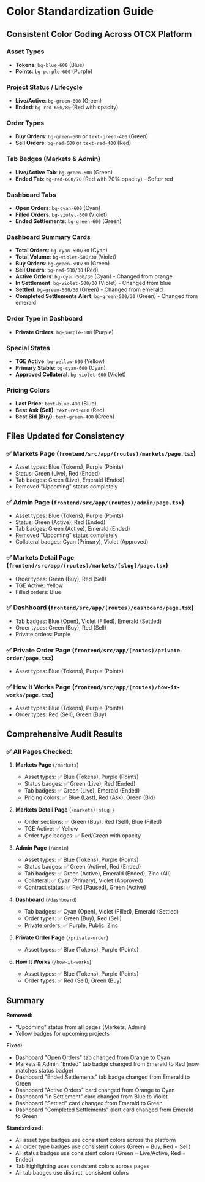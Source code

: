 # Color Standardization Guide

## Consistent Color Coding Across OTCX Platform

### Asset Types
- **Tokens**: `bg-blue-600` (Blue)
- **Points**: `bg-purple-600` (Purple)

### Project Status / Lifecycle
- **Live/Active**: `bg-green-600` (Green)
- **Ended**: `bg-red-600/80` (Red with opacity)

### Order Types
- **Buy Orders**: `bg-green-600` or `text-green-400` (Green)
- **Sell Orders**: `bg-red-600` or `text-red-400` (Red)

### Tab Badges (Markets & Admin)
- **Live/Active Tab**: `bg-green-600` (Green)
- **Ended Tab**: `bg-red-600/70` (Red with 70% opacity) - Softer red

### Dashboard Tabs
- **Open Orders**: `bg-cyan-600` (Cyan)
- **Filled Orders**: `bg-violet-600` (Violet)
- **Ended Settlements**: `bg-green-600` (Green)

### Dashboard Summary Cards
- **Total Orders**: `bg-cyan-500/30` (Cyan)
- **Total Volume**: `bg-violet-500/30` (Violet)
- **Buy Orders**: `bg-green-500/30` (Green)
- **Sell Orders**: `bg-red-500/30` (Red)
- **Active Orders**: `bg-cyan-500/30` (Cyan) - Changed from orange
- **In Settlement**: `bg-violet-500/30` (Violet) - Changed from blue
- **Settled**: `bg-green-500/30` (Green) - Changed from emerald
- **Completed Settlements Alert**: `bg-green-500/30` (Green) - Changed from emerald

### Order Type in Dashboard
- **Private Orders**: `bg-purple-600` (Purple)

### Special States
- **TGE Active**: `bg-yellow-600` (Yellow)
- **Primary Stable**: `bg-cyan-600` (Cyan)
- **Approved Collateral**: `bg-violet-600` (Violet)

### Pricing Colors
- **Last Price**: `text-blue-400` (Blue)
- **Best Ask (Sell)**: `text-red-400` (Red)
- **Best Bid (Buy)**: `text-green-400` (Green)

## Files Updated for Consistency

### ✅ Markets Page (`frontend/src/app/(routes)/markets/page.tsx`)
- Asset types: Blue (Tokens), Purple (Points)
- Status: Green (Live), Red (Ended)
- Tab badges: Green (Live), Emerald (Ended)
- Removed "Upcoming" status completely

### ✅ Admin Page (`frontend/src/app/(routes)/admin/page.tsx`)
- Asset types: Blue (Tokens), Purple (Points)
- Status: Green (Active), Red (Ended)
- Tab badges: Green (Active), Emerald (Ended)
- Removed "Upcoming" status completely
- Collateral badges: Cyan (Primary), Violet (Approved)

### ✅ Markets Detail Page (`frontend/src/app/(routes)/markets/[slug]/page.tsx`)
- Order types: Green (Buy), Red (Sell)
- TGE Active: Yellow
- Filled orders: Blue

### ✅ Dashboard (`frontend/src/app/(routes)/dashboard/page.tsx`)
- Tab badges: Blue (Open), Violet (Filled), Emerald (Settled)
- Order types: Green (Buy), Red (Sell)
- Private orders: Purple

### ✅ Private Order Page (`frontend/src/app/(routes)/private-order/page.tsx`)
- Asset types: Blue (Tokens), Purple (Points)

### ✅ How It Works Page (`frontend/src/app/(routes)/how-it-works/page.tsx`)
- Asset types: Blue (Tokens), Purple (Points)
- Order types: Red (Sell), Green (Buy)

## Comprehensive Audit Results

### ✅ All Pages Checked:

1. **Markets Page** (`/markets`)
   - Asset types: ✅ Blue (Tokens), Purple (Points)
   - Status badges: ✅ Green (Live), Red (Ended)
   - Tab badges: ✅ Green (Live), Emerald (Ended)
   - Pricing colors: ✅ Blue (Last), Red (Ask), Green (Bid)

2. **Markets Detail Page** (`/markets/[slug]`)
   - Order sections: ✅ Green (Buy), Red (Sell), Blue (Filled)
   - TGE Active: ✅ Yellow
   - Order type badges: ✅ Red/Green with opacity

3. **Admin Page** (`/admin`)
   - Asset types: ✅ Blue (Tokens), Purple (Points)
   - Status badges: ✅ Green (Active), Red (Ended)
   - Tab badges: ✅ Green (Active), Emerald (Ended), Zinc (All)
   - Collateral: ✅ Cyan (Primary), Violet (Approved)
   - Contract status: ✅ Red (Paused), Green (Active)

4. **Dashboard** (`/dashboard`)
   - Tab badges: ✅ Cyan (Open), Violet (Filled), Emerald (Settled)
   - Order types: ✅ Green (Buy), Red (Sell)
   - Private orders: ✅ Purple, Public: Zinc

5. **Private Order Page** (`/private-order`)
   - Asset types: ✅ Blue (Tokens), Purple (Points)

6. **How It Works** (`/how-it-works`)
   - Asset types: ✅ Blue (Tokens), Purple (Points)
   - Order types: ✅ Red (Sell), Green (Buy)

## Summary

**Removed:**
- "Upcoming" status from all pages (Markets, Admin)
- Yellow badges for upcoming projects

**Fixed:**
- Dashboard "Open Orders" tab changed from Orange to Cyan
- Markets & Admin "Ended" tab badge changed from Emerald to Red (now matches status badge)
- Dashboard "Ended Settlements" tab badge changed from Emerald to Green
- Dashboard "Active Orders" card changed from Orange to Cyan
- Dashboard "In Settlement" card changed from Blue to Violet
- Dashboard "Settled" card changed from Emerald to Green
- Dashboard "Completed Settlements" alert card changed from Emerald to Green

**Standardized:**
- All asset type badges use consistent colors across the platform
- All order type badges use consistent colors (Green = Buy, Red = Sell)
- All status badges use consistent colors (Green = Live/Active, Red = Ended)
- Tab highlighting uses consistent colors across pages
- All tab badges use distinct, consistent colors

